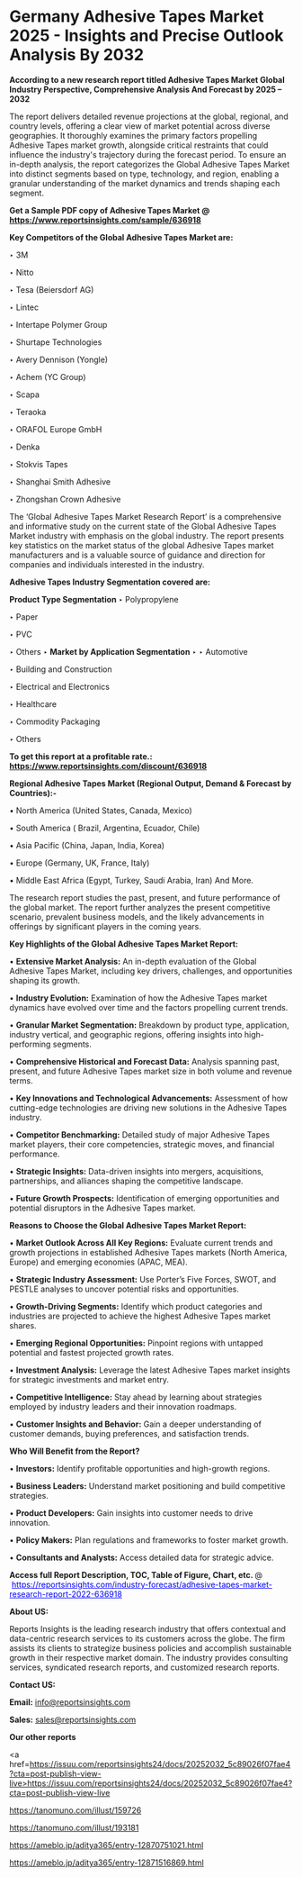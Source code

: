 # Germany Adhesive Tapes Market 2025 - Insights and Precise Outlook Analysis By 2032

<strong>According to a new research report titled Adhesive Tapes Market Global Industry Perspective, Comprehensive Analysis And Forecast by 2025 – 2032</strong>

The report delivers detailed revenue projections at the global, regional, and country levels, offering a clear view of market potential across diverse geographies. It thoroughly examines the primary factors propelling Adhesive Tapes market growth, alongside critical restraints that could influence the industry's trajectory during the forecast period. To ensure an in-depth analysis, the report categorizes the Global Adhesive Tapes Market into distinct segments based on type, technology, and region, enabling a granular understanding of the market dynamics and trends shaping each segment.

<strong>Get a Sample PDF copy of Adhesive Tapes Market </strong><strong>@<a href=https://www.reportsinsights.com/sample/636918 style=color:#0000ff;> https://www.reportsinsights.com/sample/636918</a></strong></font>

<strong>Key Competitors of the Global Adhesive Tapes Market are:</strong>

‣ 3M

‣ Nitto

‣ Tesa (Beiersdorf AG)

‣ Lintec

‣ Intertape Polymer Group

‣ Shurtape Technologies

‣ Avery Dennison (Yongle)

‣ Achem (YC Group)

‣ Scapa

‣ Teraoka

‣ ORAFOL Europe GmbH

‣ Denka

‣ Stokvis Tapes

‣ Shanghai Smith Adhesive

‣ Zhongshan Crown Adhesive

The ‘Global Adhesive Tapes Market Research Report’ is a comprehensive and informative study on the current state of the Global Adhesive Tapes Market industry with emphasis on the global industry. The report presents key statistics on the market status of the global Adhesive Tapes market manufacturers and is a valuable source of guidance and direction for companies and individuals interested in the industry.

<strong>Adhesive Tapes Industry Segmentation covered are:</strong>

<strong>Product Type Segmentation</strong>
‣
Polypropylene

‣ Paper

‣ PVC

‣ Others
‣ 
<strong>Market by Application Segmentation</strong>
‣
‣  Automotive

‣ Building and Construction

‣ Electrical and Electronics

‣ Healthcare

‣ Commodity Packaging

‣ Others

<strong>To get this report at a profitable rate.: <a href=https://www.reportsinsights.com/discount/636918 style=color:#0000ff;>https://www.reportsinsights.com/discount/636918</a></strong></font>

<strong>Regional Adhesive Tapes Market (Regional Output, Demand &amp; Forecast by Countries):-</strong>

• North America (United States, Canada, Mexico)

• South America ( Brazil, Argentina, Ecuador, Chile)

• Asia Pacific (China, Japan, India, Korea)

• Europe (Germany, UK, France, Italy)

• Middle East Africa (Egypt, Turkey, Saudi Arabia, Iran) And More.

The research report studies the past, present, and future performance of the global market. The report further analyzes the present competitive scenario, prevalent business models, and the likely advancements in offerings by significant players in the coming years.

<strong>Key Highlights of the Global Adhesive Tapes Market Report:</strong>

• <strong>Extensive Market Analysis:</strong> An in-depth evaluation of the Global Adhesive Tapes Market, including key drivers, challenges, and opportunities shaping its growth.

• <strong>Industry Evolution:</strong> Examination of how the Adhesive Tapes market dynamics have evolved over time and the factors propelling current trends.

• <strong>Granular Market Segmentation:</strong> Breakdown by product type, application, industry vertical, and geographic regions, offering insights into high-performing segments.

• <strong>Comprehensive Historical and Forecast Data:</strong> Analysis spanning past, present, and future Adhesive Tapes market size in both volume and revenue terms.

• <strong>Key Innovations and Technological Advancements:</strong> Assessment of how cutting-edge technologies are driving new solutions in the Adhesive Tapes industry.

• <strong>Competitor Benchmarking:</strong> Detailed study of major Adhesive Tapes market players, their core competencies, strategic moves, and financial performance.

• <strong>Strategic Insights:</strong> Data-driven insights into mergers, acquisitions, partnerships, and alliances shaping the competitive landscape.

• <strong>Future Growth Prospects:</strong> Identification of emerging opportunities and potential disruptors in the Adhesive Tapes market.

<strong>Reasons to Choose the Global Adhesive Tapes Market Report:</strong>

• <strong>Market Outlook Across All Key Regions:</strong> Evaluate current trends and growth projections in established Adhesive Tapes markets (North America, Europe) and emerging economies (APAC, MEA).

• <strong>Strategic Industry Assessment:</strong> Use Porter’s Five Forces, SWOT, and PESTLE analyses to uncover potential risks and opportunities.

• <strong>Growth-Driving Segments:</strong> Identify which product categories and industries are projected to achieve the highest Adhesive Tapes market shares.

• <strong>Emerging Regional Opportunities:</strong> Pinpoint regions with untapped potential and fastest projected growth rates.

• <strong>Investment Analysis:</strong> Leverage the latest Adhesive Tapes market insights for strategic investments and market entry.

• <strong>Competitive Intelligence:</strong> Stay ahead by learning about strategies employed by industry leaders and their innovation roadmaps.

• <strong>Customer Insights and Behavior:</strong> Gain a deeper understanding of customer demands, buying preferences, and satisfaction trends.

<strong>Who Will Benefit from the Report?</strong>

• <strong>Investors:</strong> Identify profitable opportunities and high-growth regions.

• <strong>Business Leaders:</strong> Understand market positioning and build competitive strategies.

• <strong>Product Developers:</strong> Gain insights into customer needs to drive innovation.

• <strong>Policy Makers:</strong> Plan regulations and frameworks to foster market growth.

• <strong>Consultants and Analysts:</strong> Access detailed data for strategic advice.
</ul>
<strong>Access full Report Description, TOC, Table of Figure, Chart, etc. </strong>@  <a href=https://reportsinsights.com/industry-forecast/adhesive-tapes-market-research-report-2022-636918 style=color:#0000ff;>https://reportsinsights.com/industry-forecast/adhesive-tapes-market-research-report-2022-636918</a></font>

<strong><strong>About US</strong>:</strong>

Reports Insights is the leading research industry that offers contextual and data-centric research services to its customers across the globe. The firm assists its clients to strategize business policies and accomplish sustainable growth in their respective market domain. The industry provides consulting services, syndicated research reports, and customized research reports.

<strong>Contact US:</strong>

<p class=""""><b>Email:</b> <a href=mailto:info@reportsinsights.com>info@reportsinsights.com</a></p>
<p class=""""><b>Sales:</b> <a href=mailto:sales@reportsinsights.com>sales@reportsinsights.com</a></p>

<strong>Our other reports</strong>

<a href=https://issuu.com/reportsinsights24/docs/20252032_5c89026f07fae4?cta=post-publish-view-live>https://issuu.com/reportsinsights24/docs/20252032_5c89026f07fae4?cta=post-publish-view-live</a>

<a href=https://tanomuno.com/illust/159726>https://tanomuno.com/illust/159726</a>

<a href=https://tanomuno.com/illust/193181>https://tanomuno.com/illust/193181</a>

<a href=https://ameblo.jp/aditya365/entry-12870751021.html>https://ameblo.jp/aditya365/entry-12870751021.html</a>

<a href=https://ameblo.jp/aditya365/entry-12871516869.html>https://ameblo.jp/aditya365/entry-12871516869.html</a>
